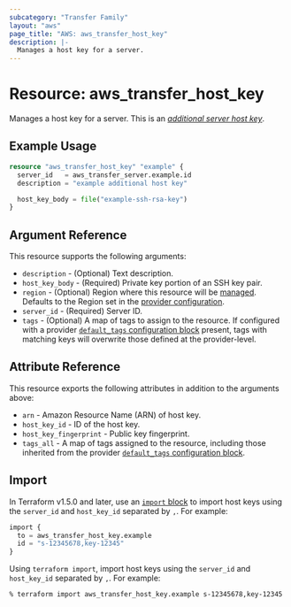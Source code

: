 ```yaml
---
subcategory: "Transfer Family"
layout: "aws"
page_title: "AWS: aws_transfer_host_key"
description: |-
  Manages a host key for a server.
---
```


# Resource: aws_transfer_host_key

Manages a host key for a server. This is an [_additional server host key_](https://docs.aws.amazon.com/transfer/latest/userguide/server-host-key-add.html).

## Example Usage

```terraform
resource "aws_transfer_host_key" "example" {
  server_id   = aws_transfer_server.example.id
  description = "example additional host key"

  host_key_body = file("example-ssh-rsa-key")
}
```

## Argument Reference

This resource supports the following arguments:

* `description` - (Optional) Text description.
* `host_key_body` - (Required) Private key portion of an SSH key pair.
* `region` - (Optional) Region where this resource will be [managed](https://docs.aws.amazon.com/general/latest/gr/rande.html#regional-endpoints). Defaults to the Region set in the [provider configuration](https://registry.terraform.io/providers/hashicorp/aws/latest/docs#aws-configuration-reference).
* `server_id` - (Required) Server ID.
* `tags` - (Optional) A map of tags to assign to the resource. If configured with a provider [`default_tags` configuration block](https://registry.terraform.io/providers/hashicorp/aws/latest/docs#default_tags-configuration-block) present, tags with matching keys will overwrite those defined at the provider-level.

## Attribute Reference

This resource exports the following attributes in addition to the arguments above:

* `arn` - Amazon Resource Name (ARN) of host key.
* `host_key_id`  - ID of the host key.
* `host_key_fingerprint` - Public key fingerprint.
* `tags_all` - A map of tags assigned to the resource, including those inherited from the provider [`default_tags` configuration block](https://registry.terraform.io/providers/hashicorp/aws/latest/docs#default_tags-configuration-block).

## Import

In Terraform v1.5.0 and later, use an [`import` block](https://developer.hashicorp.com/terraform/language/import) to import host keys using the `server_id` and `host_key_id` separated by `,`. For example:

```terraform
import {
  to = aws_transfer_host_key.example
  id = "s-12345678,key-12345"
}
```

Using `terraform import`, import host keys using the `server_id` and `host_key_id` separated by `,`. For example:

```console
% terraform import aws_transfer_host_key.example s-12345678,key-12345
```
